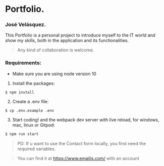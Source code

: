 # Portfolio.
### José Velásquez.

This Portfolio is a personal project to introduce myself to the IT world and show my skills, both in the application and its functionalities.

> Any kind of collaboration is welcome.

### Requirements:
- Make sure you are using node version 10

1. Install the packages:
```
$ npm install
```
2. Create a .env file:
```
$ cp .env.example .env
```
3. Start coding! and the webpack dev server with live reload, for windows, mac, linux or Gitpod:

```bash
$ npm run start
```

> PD: If u want to use the Contact form locally, you first need the required variables.

> You can find it at https://www.emailjs.com/ with an account

